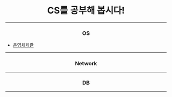 # <center>CS를 공부해 봅시다!</center>
--------------------------------------
### <center>OS</center>
- [운영체제란](OS/운영체제란.md)
-----------------------
### <center>Network</center>

-----------------------
### <center>DB</center>

-----------------------
